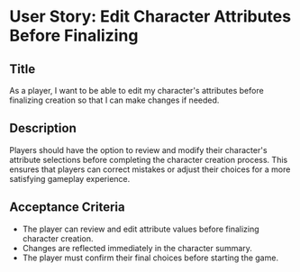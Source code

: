 
# User Story: Edit Character Attributes Before Finalizing

## Title
As a player, I want to be able to edit my character's attributes before finalizing creation so that I can make changes if needed.

## Description
Players should have the option to review and modify their character's attribute selections before completing the character creation process. This ensures that players can correct mistakes or adjust their choices for a more satisfying gameplay experience.

## Acceptance Criteria
- The player can review and edit attribute values before finalizing character creation.
- Changes are reflected immediately in the character summary.
- The player must confirm their final choices before starting the game.
